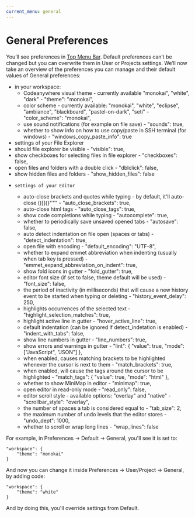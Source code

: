 ```yaml
---
current_menu: general
---
```


# General Preferences

You’ll see preferences in [Top Menu Bar](http://docs.codeanywhere.com/overview/codeanywhereui/topmenubar.html). Default preferences can’t be changed but you can overwrite them in User or Projects settings.
We’ll now take an overview of the preferences you can manage and their default values of General preferences:
- in your workspace:
  -	Codeanywhere visual theme - currently available "monokai", "white", "dark" -
 "theme": "monokai",
  -	color scheme - currently available: "monokai", "white", "eclipse", "ambiance", "blackboard", "pastel-on-dark", "seti" -
 "color_scheme": "monokai",
  - use sound notifications (for example on file save) -
 "sounds": true,
  -	whether to show info on how to use copy/paste in SSH terminal (for windows) -
"windows_copy_paste_info": true
-   settings of your File Explorer
  -	should file explorer be visible -
 "visible": true,
  -	show checkboxes for selecting files in file explorer -
 "checkboxes": false,
  -	open files and folders with a double click -
 "dblclick": false,
  -	show hidden files and folders -
"show_hidden_files": false
-	  settings of your Editor    
	- auto-close brackets and quotes while typing - by default, it'll auto-close ()[]{}''"" - 
"auto_close_brackets": true,
  -	auto-close html tags -
 "auto_close_tags": true,
  -	show code completions while typing -
"autocomplete": true,
  -	whether to periodically save unsaved opened tabs -
 "autosave": false,
  -	auto detect indentation on file open (spaces or tabs) -
 "detect_indentation": true,
  -	open file with encoding -
"default_encoding": "UTF-8",
  -	whether to expand emmet abbreviation when indenting (usually when tab key is pressed) -
"emmet_expand_abbreviation_on_indent": true,
  -	show fold icons in gutter -
"fold_gutter": true,
  -	editor font size (if set to false, theme default will be used) -
 "font_size": false,
  -	the period of inactivity (in milliseconds) that will cause a new history event to be started when typing or deleting -
"history_event_delay": 250,
  -	highlights occurrences of the selected text -
 "highlight_selection_matches": true,
  -	highlight active line in gutter -
"hover_active_line": true,
  -	default indentation (can be ignored if detect_indetation is enabled) -
"indent_with_tabs": false,
  -	show line numbers in gutter -
"line_numbers": true,
  -	show errors and warnings in gutter -
"lint": {
 "value": true,
"mode": ["JavaScript", "JSON"]
},
  -	when enabled, causes matching brackets to be highlighted whenever the cursor is next to them -
"match_brackets": true,
  -	when enabled, will cause the tags around the cursor to be highlighted -
"match_tags": {
"value": true,
 "mode": "html"
},
  -	whether to show MiniMap in editor -
    "minimap": true,
  -	open editor in read-only mode -
"read_only": false,
  -	editor scroll style - available options: "overlay" and "native" -
"scrollbar_style": "overlay",
  -	the number of spaces a tab is considered equal to -
"tab_size": 2,
  -	the maximum number of undo levels that the editor stores -
"undo_dept": 1000,
  -	whether to scroll or wrap long lines -
 "wrap_lines": false


For example, in Preferences -> Default -> General, you'll see it is set to: 
```
"workspace": { 
	"theme": "monokai" 
} 
```
And now you can change it inside Preferences -> User/Project -> General, by adding code:
```
"workspace": { 
	"theme": "white" 
}
```
And by doing this, you'll override settings from Default.
